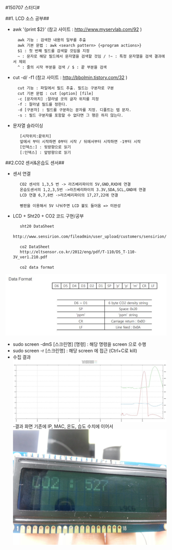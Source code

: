 #150707 스터디#

##1. LCD 소스 공부##

- awk '{print $2}' (참고 사이트 : http://www.myservlab.com/92 ) 

        awk 기능 : 검색한 내용의 일부를 추출  
        awk 기본 문법 : awk <search pattern> {<program actions>}  
        $1 : 첫 번째 필드를 검색할 것임을 지정  
        ~ : 문자로 해당 필드에서 문자열을 검색할 것임 / !~ : 특정 문자열을 검색 결과에서 제외  
        ^ : 줄의 시작 부분을 검색 / $ : 끝 부분을 검색  

- cut -d/ -f1 (참고 사이트 : http://bbolmin.tistory.com/32 )  

        cut 기능 : 파일에서 필드 추출. 필드는 구분자로 구분  
        cut 기본 문법 : cut [option] [file]  
        -c [문자위치] :잘라낼 곳의 글자 위치를 지정  
        -f : 잘라낼 필드를 정한다.  
        -d [구분자] : 필드를 구분하는 문자를 지정. 디폴트는 탭 문자.  
        -s : 필드 구분자를 포함할 수 없다면 그 행은 하지 않는다.  

- 문자열 슬라이싱

         [시작위치:끝위치]
         앞에서 부터 시작하면 0부터 시작 / 뒤에서부터 시작하면 -1부터 시작
         [인덱스:] : 뒷방향으로 읽기
         [:인덱스] : 앞방향으로 읽기
        

##2.CO2 센서&온습도 센서##

- 센서 연결  

         CO2 센서의 1,3,5 번 -> 라즈베리파이의 5V,GND,RXD에 연결
         온습도센서의 1,2,3,5번 ->라즈베리파이의 3.3V,SDA,SCL,GND에 연결
         LCD 연결 6,7,8번 ->라즈베리파이의 17,27,22에 연결
         
         빵판을 이용해서 5V 나눠주면 LCD 불도 들어옴 => 미완성
         
- LCD + Sht20 + CO2 코드 구현/공부

         sht20 DataSheet
         http://www.sensirion.com/fileadmin/user_upload/customers/sensirion/Dokumente/Humidity/Sensirion_Humidity_SHT20_Datasheet_V3.pdf
         
         co2 DataSheet
         http://eltsensor.co.kr/2012/eng/pdf/T-110/DS_T-110-3V_ver1.210.pdf
         
         co2 data format
![](picture/co2_dataformat.JPG)

- sudo screen -dmS [스크린명] [명령] : 해당 명령을 screen 으로 수행
- sudo screen -r [스크린명] : 해당 screen 에 접근 (Ctrl+C로 kill)
- 수집 결과
![](picture/sht20_co2.JPG) 
-결과 화면
         기존에 IP, MAC, 온도, 습도 수치에 이어서
![](picture/IMG_0081.jpg)
